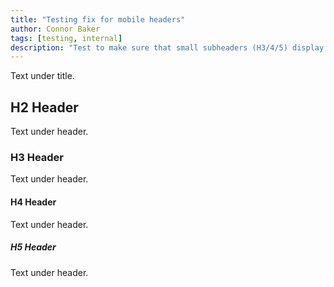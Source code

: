 ```yaml
---
title: "Testing fix for mobile headers"
author: Connor Baker
tags: [testing, internal]
description: "Test to make sure that small subheaders (H3/4/5) display properly on mobile."
---
```


Text under title.

## H2 Header

Text under header.

### H3 Header

Text under header.

#### H4 Header

Text under header.

##### H5 Header

Text under header.
